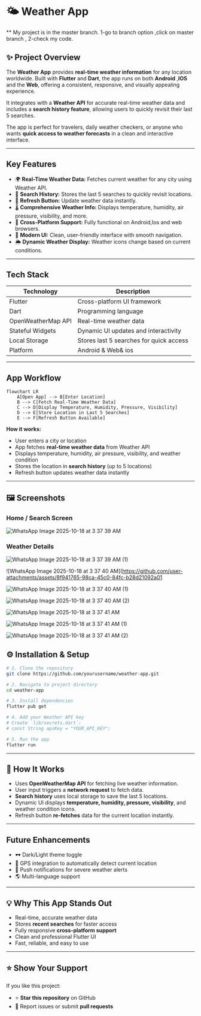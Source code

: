# 🌤️ Weather App

** My project is in the master branch.
1-go to branch option ,click on master branch , 
2-check my code.

## ✨ Project Overview

The **Weather App** provides **real-time weather information** for any location worldwide.
Built with **Flutter** and **Dart**, the app runs on both **Android** ,**IOS** and the **Web**, offering a consistent, responsive, and visually appealing experience.

It integrates with a **Weather API** for accurate real-time weather data and includes a **search history feature**, allowing users to quickly revisit their last 5 searches.

The app is perfect for travelers, daily weather checkers, or anyone who wants **quick access to weather forecasts** in a clean and interactive interface.

---

##  Key Features

* 🌍 **Real-Time Weather Data:** Fetches current weather for any city using Weather API.
* 🧭 **Search History:** Stores the last 5 searches to quickly revisit locations.
* 🔄 **Refresh Button:** Update weather data instantly.
* 🌡️ **Comprehensive Weather Info:** Displays temperature, humidity, air pressure, visibility, and more.
* 📱 **Cross-Platform Support:** Fully functional on Android,Ios and web browsers.
* 🎨 **Modern UI:** Clean, user-friendly interface with smooth navigation.
* 🌦️ **Dynamic Weather Display:** Weather icons change based on current conditions.

---

## Tech Stack

| Technology         | Description                             |
| ------------------ | --------------------------------------- |
| Flutter            | Cross-platform UI framework             |
| Dart               | Programming language                    |
| OpenWeatherMap API | Real-time weather data                  |
| Stateful Widgets   | Dynamic UI updates and interactivity    |
| Local Storage      | Stores last 5 searches for quick access |
| Platform           | Android & Web& ios                      |    |

---

##  App Workflow

```mermaid
flowchart LR
    A[Open App] --> B[Enter Location]
    B --> C[Fetch Real-Time Weather Data]
    C --> D[Display Temperature, Humidity, Pressure, Visibility]
    D --> E[Store Location in Last 5 Searches]
    E --> F[Refresh Button Available]
```

**How it works:**

* User enters a city or location
* App fetches **real-time weather data** from Weather API
* Displays temperature, humidity, air pressure, visibility, and weather condition
* Stores the location in **search history** (up to 5 locations)
* Refresh button updates weather data instantly

---

## 🖼️ Screenshots

### Home / Search Screen
![WhatsApp Image 2025-10-18 at 3 37 39 AM](https://github.com/user-attachments/assets/32b02159-5967-40f3-ae2b-a5c93041dc4e)


### Weather Details

![WhatsApp Image 2025-10-18 at 3 37 39 AM (1)](https://github.com/user-attachments/assets/201a8e6b-b78e-43e5-970e-f7ee6a1b5f09)


![WhatsApp Image 2025-10-18 at 3 37 40 AM](https://github.com/user-attachments/assets/8f941765-98ca-45c0-84fc-b28d21092a01


![WhatsApp Image 2025-10-18 at 3 37 40 AM (1)](https://github.com/user-attachments/assets/6e6a3f93-025b-4fbb-bc65-34ac1a944a85)


![WhatsApp Image 2025-10-18 at 3 37 40 AM (2)](https://github.com/user-attachments/assets/dfb8a0e2-a897-440d-940b-615e0283e0b8)



![WhatsApp Image 2025-10-18 at 3 37 41 AM](https://github.com/user-attachments/assets/d8a90d4f-1778-4bc1-a63d-e8e855b0a326)



![WhatsApp Image 2025-10-18 at 3 37 41 AM (1)](https://github.com/user-attachments/assets/71735b82-50fa-43ac-8976-0b31d7b0a416)



![WhatsApp Image 2025-10-18 at 3 37 41 AM (2)](https://github.com/user-attachments/assets/6fa85d7f-9c49-435d-802d-e0a72a9d4d67)




## ⚙️ Installation & Setup

```bash
# 1. Clone the repository
git clone https://github.com/yourusername/weather-app.git

# 2. Navigate to project directory
cd weather-app

# 3. Install dependencies
flutter pub get

# 4. Add your Weather API key
# Create `lib/secrets.dart`:
# const String apiKey = "YOUR_API_KEY";

# 5. Run the app
flutter run
```

---

## 🧩 How It Works

* Uses **OpenWeatherMap API** for fetching live weather information.
* User input triggers a **network request** to fetch data.
* **Search history** uses local storage to save the last 5 locations.
* Dynamic UI displays **temperature, humidity, pressure, visibility**, and weather condition icons.
* Refresh button **re-fetches** data for the current location instantly.

---

##  Future Enhancements
* 🕶️ Dark/Light theme toggle
* 📍 GPS integration to automatically detect current location
* 🔔 Push notifications for severe weather alerts
* 🌎 Multi-language support

---


## 💡 Why This App Stands Out

* Real-time, accurate weather data
* Stores **recent searches** for faster access
* Fully responsive **cross-platform support**
* Clean and professional Flutter UI
* Fast, reliable, and easy to use

---

## ⭐ Show Your Support

If you like this project:

* ⭐ **Star this repository** on GitHub
* 🐛 Report issues or submit **pull requests**



